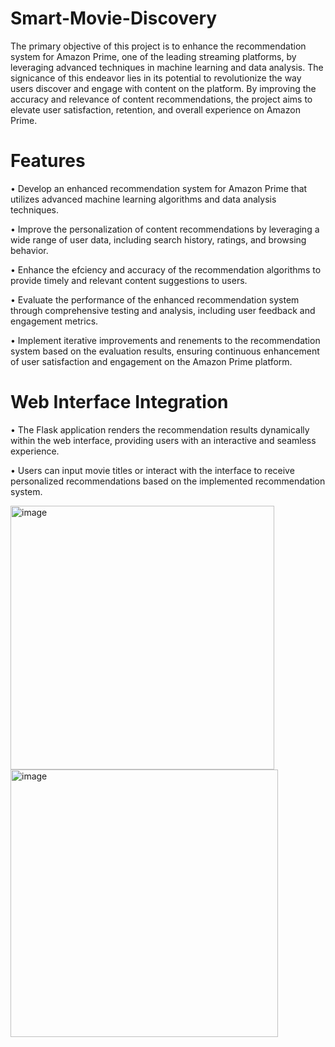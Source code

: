 # Smart-Movie-Discovery
The primary objective of this project is to enhance the recommendation system for Amazon Prime, one of the leading streaming platforms, by leveraging advanced techniques in machine learning and data analysis. The signicance of this endeavor lies in its potential to revolutionize the way users discover and engage with content on the platform. By improving the accuracy and relevance of content recommendations, the project aims to elevate user satisfaction, retention, and overall experience on Amazon Prime.
# Features
• Develop an enhanced recommendation system for Amazon Prime that utilizes advanced machine learning algorithms and data analysis techniques.

• Improve the personalization of content recommendations by leveraging a wide range of user data, including search history, ratings, and browsing behavior.

• Enhance the efciency and accuracy of the recommendation algorithms to provide timely and relevant content suggestions to users.

• Evaluate the performance of the enhanced recommendation system through comprehensive testing and analysis, including user feedback and engagement metrics.

• Implement iterative improvements and renements to the recommendation system based on the evaluation results, ensuring continuous enhancement of user satisfaction and engagement on the Amazon Prime platform.
# Web Interface Integration
• The Flask application renders the recommendation results dynamically within the web interface, providing users with an interactive and seamless experience.

• Users can input movie titles or interact with the interface to receive personalized recommendations based on the implemented recommendation system.

<img width="422" alt="image" src="https://github.com/user-attachments/assets/0bb19a62-29e8-474e-a396-2d301d6b1d0c">

<img width="428" alt="image" src="https://github.com/user-attachments/assets/7505b9a7-053a-4c43-a923-faf4e8af5d21">

